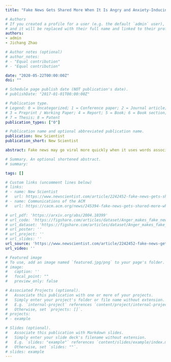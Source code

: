 ```yaml
---
title: "Fake News Gets Shared More When It Is Angry and Anxiety-Inducing"

# Authors
# If you created a profile for a user (e.g. the default `admin` user), write the username (folder name) here 
# and it will be replaced with their full name and linked to their profile.
authors:
- admin
- Jichang Zhao

# Author notes (optional)
# author_notes:
# - "Equal contribution"
# - "Equal contribution"

date: "2020-05-22T00:00:00Z"
doi: ""

# Schedule page publish date (NOT publication's date).
# publishDate: "2017-01-01T00:00:00Z"

# Publication type.
# Legend: 0 = Uncategorized; 1 = Conference paper; 2 = Journal article;
# 3 = Preprint / Working Paper; 4 = Report; 5 = Book; 6 = Book section;
# 7 = Thesis; 8 = Patent
publication_types: ["0"]

# Publication name and optional abbreviated publication name.
publication: New Scientist
publication_short: New Scientist

abstract: Fake news may go viral more quickly when it uses words associated with anger.

# Summary. An optional shortened abstract.
# summary: 

tags: []

# Custom links (uncomment lines below)
# links:
# - name: New Scientist
#   url: https://www.newscientist.com/article/2242452-fake-news-gets-shared-more-when-it-is-angry-and-anxiety-inducing/
# - name: Communications of the ACM
#   url: https://cacm.acm.org/news/245394-fake-news-gets-shared-more-when-it-is-angry-anxiety-inducing/fulltext

# url_pdf: 'https://arxiv.org/abs/2004.10399'
# url_code: 'https://figshare.com/articles/dataset/Anger_makes_fake_news_viral_online/12163569/2'
# url_dataset: 'https://figshare.com/articles/dataset/Anger_makes_fake_news_viral_online/12163569/2'
# url_poster: ''
# url_project: ''
# url_slides: ''
url_source: 'https://www.newscientist.com/article/2242452-fake-news-gets-shared-more-when-it-is-angry-and-anxiety-inducing/'
url_video: ''

# Featured image
# To use, add an image named `featured.jpg/png` to your page's folder. 
# image:
#   caption: ''
#   focal_point: ""
#   preview_only: false

# Associated Projects (optional).
#   Associate this publication with one or more of your projects.
#   Simply enter your project's folder or file name without extension.
#   E.g. `internal-project` references `content/project/internal-project/index.md`.
#   Otherwise, set `projects: []`.
# projects:
# - example

# Slides (optional).
#   Associate this publication with Markdown slides.
#   Simply enter your slide deck's filename without extension.
#   E.g. `slides: "example"` references `content/slides/example/index.md`.
#   Otherwise, set `slides: ""`.
# slides: example
---
```


<!-- {{% callout note %}}
Click the *Cite* button above to demo the feature to enable visitors to import publication metadata into their reference management software.
{{% /callout %}}

{{% callout note %}}
Create your slides in Markdown - click the *Slides* button to check out the example.
{{% /callout %}}

Supplementary notes can be added here, including [code, math, and images](https://wowchemy.com/docs/writing-markdown-latex/). -->
